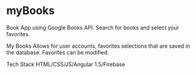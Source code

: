 # myBooks

Book App using Google Books API. Search for books and select your favorites. 

My Books Allows for user accounts, favorites selections that are saved in the database. Favorites can be modified. 

Tech Stack
HTML/CSS/JS/Angular 1.5/Firebase